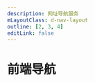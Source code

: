 ```yaml
---
description: 网址导航服务
mLayoutClass: d-nav-layout
outline: [2, 3, 4]
editLink: false
---
```


# 前端导航

<script setup>
import NAV_DATA from './.vitepress/configJson/nav.json'
</script>

<DNavLinks v-for="(value, key) in NAV_DATA" :title="key" :items="value" />

<style src="./.vitepress/vitepress/styles/nav/index.scss"></style>
